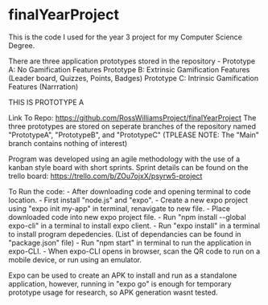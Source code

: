 # finalYearProject

This is the code I used for the year 3 project for my Computer Science Degree.

There are three application prototypes stored in the repository - 
Prototype A: No Gamification Features
Prototype B: Extrinsic Gamification Features (Leader board, Quizzes, Points, Badges)
Prototype C: Intrinsic Gamification Features (Narrration)

THIS IS PROTOTYPE A

Link To Repo: https://github.com/RossWilliamsProject/finalYearProject
The three prototypes are stored on seperate branches of the repository named 
"PrototypeA", "PrototypeB", and "PrototypeC"
(TPLEASE NOTE: The "Main" branch contains nothing of interest)

Program was developed using an agile methodology with the use of a kanban style board with short sprints. 
Sprint details can be found on the trello board: https://trello.com/b/ZOu7ojxX/psyrw5-project

To Run the code:
    - After downloading code and opening terminal to code location.
    - First install "node.js" and "expo".
    - Create a new expo project using "expo init my-app" in terminal, renavigate to new file.
    - Place downloaded code into new expo project file.
    - Run "npm install --global expo-cli" in a terminal to install expo client.
    - Run "expo install" in a terminal to install program depedencies.
        (List of dependancies can be found in "package.json" file)
    - Run "npm start" in terminal to run the application in expo-CLI.
    - When expo-CLI opens in browser, scan the QR code to run on a mobile device, or run using an emulator. 

Expo can be used to create an APK to install and run as a standalone application, however, 
running in "expo go" is enough for temporary prototype usage for research, so APK generation wasnt tested. 
